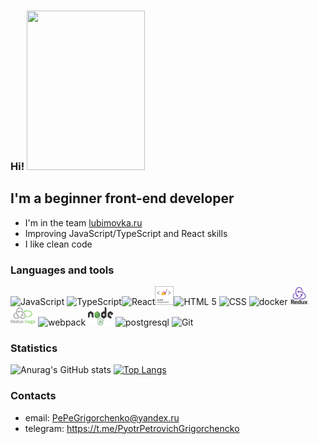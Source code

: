 ### Hi! <img src="https://media.giphy.com/media/hvRJCLFzcasrR4ia7z/giphy.gif" width="189" height="255">

## I'm a beginner front-end developer

- I'm in the team [lubimovka.ru](https://github.com/Studio-Yandex-Practicum/lubimovka_frontend)
- Improving JavaScript/TypeScript and React skills
- I like clean code

### Languages and tools
<img src="https://upload.wikimedia.org/wikipedia/commons/3/3b/Javascript_Logo.png" width=30 height=30 alt="JavaScript"/> <img src="https://upload.wikimedia.org/wikipedia/commons/thumb/4/4c/Typescript_logo_2020.svg/1024px-Typescript_logo_2020.svg.png" width=30 height=30 alt="TypeScript"/><img src="https://upload.wikimedia.org/wikipedia/commons/thumb/a/a7/React-icon.svg/800px-React-icon.svg.png" width=40 height=30 alt="React"/><img src="https://github.com/PyotrGrogorchenko/pic/blob/main/logo/styled-components.png" width=30 height=30 alt="styled-components"/><img src="https://upload.wikimedia.org/wikipedia/commons/6/61/HTML5_logo_and_wordmark.svg" width=30 height=30 alt="HTML 5"/> <img src="https://upload.wikimedia.org/wikipedia/commons/3/3d/CSS.3.svg" width=30 height=30 alt="CSS"/>
 <img src="https://www.docker.com/sites/default/files/d8/2019-07/Moby-logo.png" width=40 height=30 alt="docker"/> <img src="assets/redux-logo.png" width=30 height=30 alt="redux"/> <img src="assets/redux-saga.png" width=40 height=30 alt="redux-saga"/> <img src="https://github.com/webpack/media/blob/master/logo/icon-square-big.svg" width=30 height=30 alt="webpack"/> <img src="assets/node-logo.png" width=40
  height=30 alt="nodejs"/> <img src="https://upload.wikimedia.org/wikipedia/commons/thumb/2/29/Postgresql_elephant.svg/800px-Postgresql_elephant.svg.png" width=30 height=30 alt="postgresql"/> <img src="https://upload.wikimedia.org/wikipedia/commons/4/4a/GitHub_Mark.png" width=30 height=30 alt="Git"/>

### Statistics
![Anurag's GitHub stats](https://github-readme-stats.vercel.app/api?username=PyotrGrogorchenko&count_private=true) [![Top Langs](https://github-readme-stats.vercel.app/api/top-langs/?username=PyotrGrogorchenko&layout=compact)](https://github.com/anuraghazra/github-readme-stats)

### Contacts
- email: PePeGrigorchenko@yandex.ru
- telegram: https://t.me/PyotrPetrovichGrigorchencko
